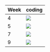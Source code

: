 | Week | coding |
| --- | --- |
| 4 |  ![](https://github.com/kmaooad/coding-19w4-nazartaras/workflows/Grading/badge.svg) |
| 5 |  ![](https://github.com/kmaooad/coding-19W05-nazartaras/workflows/Grading/badge.svg) |
| 7 |  ![](https://github.com/kmaooad/coding-19W07-nazartaras/workflows/Grading/badge.svg) |
| 9 |  ![](https://github.com/kmaooad/coding-19W09-nazartaras/workflows/Grading/badge.svg) |
